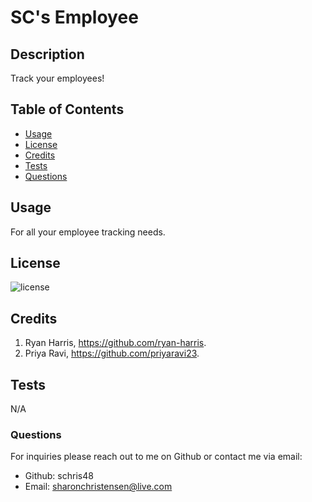 
  
  # SC's Employee

  ## Description
  Track your employees!

  ## Table of Contents
  - [Usage](#usage)
  - [License](#license)
  - [Credits](#credits)
  - [Tests](#tests)
  - [Questions](#questions)

  ## Usage
  For all your employee tracking needs.

  ## License

  ![license](https://img.shields.io/badge/license-MIT-blueviolet.png)

  ## Credits
  1. Ryan Harris, https://github.com/ryan-harris.
  2. Priya Ravi, https://github.com/priyaravi23.

  ## Tests
  N/A
  
  ### Questions
  For inquiries please reach out to me on Github or contact me via email:
  - Github: schris48
  - Email: sharonchristensen@live.com
  